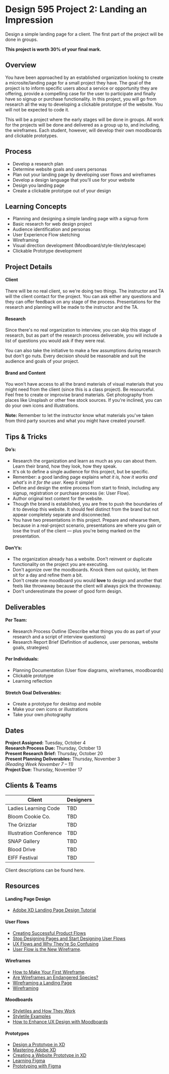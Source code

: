 # Design 595 Project 2: Landing an Impression
Design a simple landing page for a client. The first part of the project will be done in groups. <br>

**This project is worth 30% of your final mark.**

## Overview
You have been approached by an established organization looking to create a microsite/landing page for a small project they have. The goal of the project is to inform specific users about a service or opportunity they are offering, provide a compelling case for the user to participate and finally have so signup or purchase functionality. In this project, you will go from research all the way to developing a clickable prototype of the website. You will not be expected to code it. 

This will be a project where the early stages will be done in groups. All work for the projects will be done and delivered as a group up to, and including, the wireframes. Each student, however, will develop their own moodboards and clickable prototypes.

## Process
- Develop a research plan 
- Determine website goals and users personas
- Plan out your landing page by developing user flows and wireframes 
- Develop a design language that you'll use for your website 
- Design you landing page
- Create a clickable prototype out of your design

## Learning Concepts
- Planning and designing a simple landing page with a signup form
- Basic research for web design project
- Audience identification and personas
- User Experience Flow sketching
- Wireframing
- Visual direction development (Moodboard/style-tile/stylescape)
- Clickable Prototype development

## Project Details

#### Client
There will be no real client, so we're doing two things. The instructor and TA will the client contact for the project. You can ask either any questions and they can offer feedback on any stage of the process. Presentations for the research and planning will be made to the instructor and the TA.

#### Research
Since there's no real organization to interview, you can skip this stage of research, but as part of the research process deliverable, you will include a list of questions you would ask if they were real.

You can also take the initiative to make a few assumptions during research but don't go nuts. Every decision should be reasonable and suit the audience and goals of your project.

#### Brand and Content
You won't have access to all the brand materials of visual materials that you might need from the client (since this is a class project). Be resourceful. Feel free to create or improvise brand materials. Get photography from places like Unsplash or other free stock sources. If you're inclined, you can do your own icons and illustrations. 

**Note:** Remember to let the instructor know what materials you've taken from third party sources and what you might have created yourself.

## Tips & Tricks

#### Do’s:
- Research the organization and learn as much as you can about them. Learn their brand, how they look, how they speak.
- It's ok to define a single audience for this project, but be specific.
- Remember: a good landing page explains *what it is, how it works and what's in it for the user*. Keep it simple!
- Define and design the entire process from start to finish, including any signup, registration or purchase process (ie: User Flow).
- Author original text content for the website.
- Though the brand is established, you are free to push the boundaries of it to develop this website. It should feel distinct from the brand but not appear completely separate and disconnected.  
- You have two presentations in this project. Prepare and rehearse them, because in a real-project scenario, presentations are where you gain or lose the trust of the client — plus you're being marked on the presentation.  

#### Don't’s:
- The organization already has a website. Don't reinvent or duplicate functionality on the project you are executing.
- Don't agonize over the moodboards. Knock them out quickly, let them sit for a day and refine them a bit. 
- Don't create one moodboard you would **love** to design and another that feels like throwaway because the client will always pick the throwaway.
- Don't underestimate the power of good form design.

## Deliverables
#### Per Team:
- Research Process Outline (Describe what things you do as part of your research and a script of interview questions)
- Research Report Brief (Definition of audience, user personas, website goals, strategies) 
#### Per Individuals:
- Planning Documentation (User flow diagrams, wireframes, moodboards) 
- Clickable prototype 
- Learning reflection

#### Stretch Goal Deliverables:
- Create a prototype for desktop and mobile  
- Make your own icons or illustrations  
- Take your own photography  

## Dates
**Project Assigned:** Tuesday, October 4 <br>
**Research Process Due:** Thursday, October 13 <br>
**Present Research Brief:** Thursday, October 20 <br>
**Present Planning Deliverables:** Thursday, November 3 <br>
*(Reading Week November 7 – 11)*  
**Project Due:** Thursday, November 17 

## Clients & Teams
| Client | Designers | 
|  -----  | ----- | 
| Ladies Learning Code | TBD | 
| Bloom Cookie Co. | TBD | 
| The Grizzlar | TBD | 
| Illustration Conference | TBD | 
| SNAP Gallery | TBD |  
| Blood Drive | TBD | 
| EIFF Festival | TBD | 

Client descriptions can be found here.

## Resources

#### Landing Page Design
- [Adobe XD Landing Page Design Tutorial](https://www.youtube.com/watch?v=KLCmXOdPw5o&feature=share)

#### User Flows
- [Creating Successful Product Flows](https://medium.com/@ryanglasgow/creating-successful-product-flows-c41ffbce49a1#.gwnuwmgkz) 
- [Stop Designing Pages and Start Designing User Flows](https://www.smashingmagazine.com/2012/01/stop-designing-pages-start-designing-flows/)   
- [UX Flows and Why They’re So Confusing](https://blog.prototypr.io/ux-flows-and-why-theyre-so-confusing-26670b9089d4)
- [User Flow is the New Wireframe](https://uxdesign.cc/when-to-use-user-flows-guide-8b26ca9aa36a).  

#### Wireframes
- [How to Make Your First Wireframe](https://www.invisionapp.com/inside-design/how-to-wireframe/). 
- [Are Wireframes an Endangered Species?](https://www.kobot.ca/blog/are-wireframes-an-endangered-species/)   
- [Wireframing a Landing Page](https://marketingexperiments.com/conversion-marketing/how-to-wireframe-a-landing-page) 
- [Wireframing](https://www.usability.gov/how-to-and-tools/methods/wireframing.html)   

#### Moodboards
- [Styletiles and How They Work](https://alistapart.com/article/style-tiles-and-how-they-work/)  
- [Styletile Examples](https://dribbble.com/tags/style_tile)  
- [How to Enhance UX Design with Moodboards](https://xd.adobe.com/ideas/process/ui-design/how-to-enhance-ux-design-with-mood-boards/)

#### Prototypes
- [Design a Prototype in XD](https://www.youtube.com/watch?v=EJE-H69RZ2A)
- [Mastering Adobe XD](https://www.youtube.com/watch?v=wCxQ-hHnmGc)
- [Creating a Website Prototype in XD](https://www.youtube.com/watch?v=gjNUwegxn1w)
- [Learning Figma](https://help.figma.com/hc/en-us/categories/360002042553-Figma-design)
- [Prototyping with Figma](https://www.figma.com/prototyping/)
